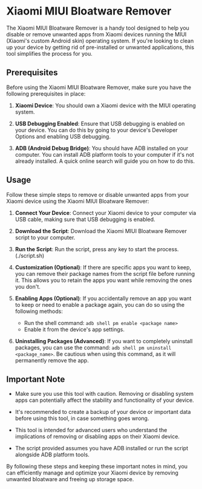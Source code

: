 # Xiaomi MIUI Bloatware Remover

The Xiaomi MIUI Bloatware Remover is a handy tool designed to help you disable or remove unwanted apps from Xiaomi devices running the MIUI (Xiaomi's custom Android skin) operating system. If you're looking to clean up your device by getting rid of pre-installed or unwanted applications, this tool simplifies the process for you.

## Prerequisites

Before using the Xiaomi MIUI Bloatware Remover, make sure you have the following prerequisites in place:

1. **Xiaomi Device**: You should own a Xiaomi device with the MIUI operating system.

2. **USB Debugging Enabled**: Ensure that USB debugging is enabled on your device. You can do this by going to your device's Developer Options and enabling USB debugging.

3. **ADB (Android Debug Bridge)**: You should have ADB installed on your computer. You can install ADB platform tools to your computer if it's not already installed. A quick online search will guide you on how to do this.

## Usage

Follow these simple steps to remove or disable unwanted apps from your Xiaomi device using the Xiaomi MIUI Bloatware Remover:

1. **Connect Your Device**: Connect your Xiaomi device to your computer via USB cable, making sure that USB debugging is enabled.

2. **Download the Script**: Download the Xiaomi MIUI Bloatware Remover script to your computer.

3. **Run the Script**: Run the script, press any key to start the process. (./script.sh)

4. **Customization (Optional)**: If there are specific apps you want to keep, you can remove their package names from the script file before running it. This allows you to retain the apps you want while removing the ones you don't.

5. **Enabling Apps (Optional)**: If you accidentally remove an app you want to keep or need to enable a package again, you can do so using the following methods:
    - Run the shell command: `adb shell pm enable <package name>`
    - Enable it from the device's app settings.

6. **Uninstalling Packages (Advanced)**: If you want to completely uninstall packages, you can use the command: `adb shell pm uninstall <package_name>`. Be cautious when using this command, as it will permanently remove the app.

## Important Note

- Make sure you use this tool with caution. Removing or disabling system apps can potentially affect the stability and functionality of your device.

- It's recommended to create a backup of your device or important data before using this tool, in case something goes wrong.

- This tool is intended for advanced users who understand the implications of removing or disabling apps on their Xiaomi device.

- The script provided assumes you have ADB installed or run the script alongside ADB platform tools.

By following these steps and keeping these important notes in mind, you can efficiently manage and optimize your Xiaomi device by removing unwanted bloatware and freeing up storage space.
